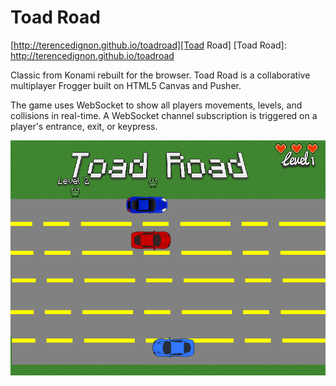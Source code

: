 # Toad Road

[http://terencedignon.github.io/toadroad][Toad Road]
[Toad Road]: http://terencedignon.github.io/toadroad

Classic from Konami rebuilt for the browser.  Toad Road is a collaborative multiplayer Frogger built on HTML5 Canvas and Pusher.  

The game uses WebSocket to show all players movements, levels, and collisions in real-time.  A WebSocket channel subscription is triggered on a player's entrance, exit, or keypress. 

![screenshot]

[screenshot]: ./images/screenshot.png
